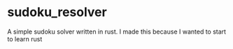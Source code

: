 # sudoku_resolver
A simple sudoku solver written in rust.
I made this because I wanted to start to learn rust
